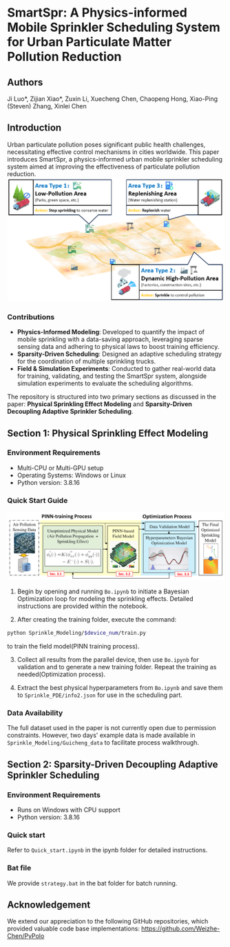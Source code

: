 # SmartSpr: A Physics-informed Mobile Sprinkler Scheduling System for Urban Particulate Matter Pollution Reduction

## Authors
Ji Luo*, Zijian Xiao*, Zuxin Li, Xuecheng Chen, Chaopeng Hong, Xiao-Ping (Steven) Zhang, Xinlei Chen

## Introduction
Urban particulate pollution poses significant public health challenges, necessitating effective control mechanisms in cities worldwide. This paper introduces SmartSpr, a physics-informed urban mobile sprinkler scheduling system aimed at improving the effectiveness of particulate pollution reduction.
![SmartSpr](figure/scenario2.png)
### Contributions
- **Physics-Informed Modeling**: Developed to quantify the impact of mobile sprinkling with a data-saving approach, leveraging sparse sensing data and adhering to physical laws to boost training efficiency.
- **Sparsity-Driven Scheduling**: Designed an adaptive scheduling strategy for the coordination of multiple sprinkling trucks.
- **Field & Simulation Experiments**: Conducted to gather real-world data for training, validating, and testing the SmartSpr system, alongside simulation experiments to evaluate the scheduling algorithms.

The repository is structured into two primary sections as discussed in the paper: **Physical Sprinkling Effect Modeling** and **Sparsity-Driven Decoupling Adaptive Sprinkler Scheduling**.

## Section 1: Physical Sprinkling Effect Modeling

### Environment Requirements
- Multi-CPU or Multi-GPU setup
- Operating Systems: Windows or Linux
- Python version: 3.8.16

### Quick Start Guide
![Sprinkling Effect Modeling](figure/PINN_based_spraying_model.png)
1. Begin by opening and running `Bo.ipynb` to initiate a Bayesian Optimization loop for modeling the sprinkling effects. Detailed instructions are provided within the notebook.

2. After creating the training folder, execute the command:
```bash
python Sprinkle_Modeling/$device_num/train.py
```
to train the field model(PINN training process).

3. Collect all results from the parallel device, then use `Bo.ipynb` for validation and to generate a new training folder. Repeat the training as needed(Optimization process).

4. Extract the best physical hyperparameters from `Bo.ipynb` and save them to `Sprinkle_PDE/info2.json` for use in the scheduling part.

### Data Availability
The full dataset used in the paper is not currently open due to permission constraints. However, two days' example data is made available in `Sprinkle_Modeling/Guicheng_data` to facilitate process walkthrough.

## Section 2: Sparsity-Driven Decoupling Adaptive Sprinkler Scheduling

### Environment Requirements
- Runs on Windows with CPU support
- Python version: 3.8.16

### Quick start
Refer to `Quick_start.ipynb` in the ipynb folder for detailed instructions.

### Bat file
We provide `strategy.bat` in the bat folder for batch running.

## Acknowledgement
We extend our appreciation to the following GitHub repositories, which provided valuable code base implementations:
https://github.com/Weizhe-Chen/PyPolo
